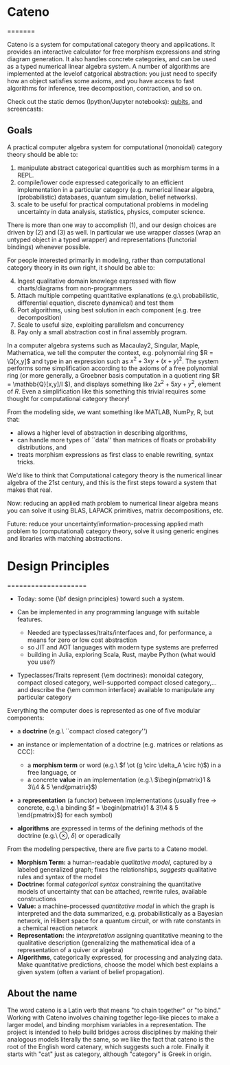 # Cateno
=======

Cateno is a system for computational category theory and applications.  It provides an interactive calculator for free morphism expressions and string diagram generation. It also handles concrete categories, and can be used as a typed numerical linear algebra system.  A number of algorithms are implemented at the levelof catgorical abstraction: you just need to specify how an object satisfies some axioms, and you have access to fast algorithms for inference, tree decomposition, contraction, and so on.

Check out the static demos (Ipython/Jupyter notebooks): [qubits](https://github.com/jasonmorton/Cateno/blob/master/demo/ThreeQubitsFTS.ipynb), and screencasts:

## Goals

A practical computer algebra system for computational (monoidal) category theory should be able to: 
1. manipulate abstract categorical quantities such as morphism terms in a REPL.
2. compile/lower code expressed categorically to an efficient implementation in a particular category (e.g. numerical linear algebra, (probabilistic) databases, quantum simulation, belief networks).
3. scale to be useful for practical computational problems in modeling uncertainty in data analysis, statistics, physics, computer science.

There is more than one way to accomplish (1), and our design choices are driven by (2) and (3) as well.  In particular we use wrapper classes (wrap an untyped object in a typed wrapper) and representations (functorial bindings) whenever possible. 

For people interested primarily in modeling, rather than computational category theory in its own right, it  should be able to:  

4. Ingest qualitative domain knowlege expressed with flow charts/diagrams from non-programmers
5. Attach multiple competing quantitative explanations (e.g.\ probabilistic, differential equation, discrete dynamical) and test them
6.  Port algorithms, using best solution in each component (e.g. tree decomposition)
7. Scale to useful size, exploiting parallelsm and concurrency
8. Pay only a small abstraction cost in final assembly program.


In a computer algebra systems such as Macaulay2, Singular, Maple, Mathematica, we tell the computer the context, e.g. polynomial ring $R = \Q[x,y]$  and 
type in an expression such as $x^2 + 3xy + (x+y)^2$. 
The system performs some simplification according to the axioms of a free polynomial ring (or more generally, a Groebner basis computation in a quotient ring $R = \mathbb{Q}[x,y]/I $), and  displays something like $2x^2 + 5xy + y^2$, element of $R$.
Even a simplification like this something this trivial requires some thought for computational category theory!

From the modeling side, we want something like MATLAB, NumPy, R, but that:  

* allows a higher level of abstraction in describing algorithms,
* can handle more types of ``data'' than matrices of floats or probability distributions, and 
* treats morphism expressions as first class to enable rewriting, syntax tricks.

We'd like to think that Computational category theory is the numerical linear algebra of the 21st century, and this is the first steps toward a system that makes that real.

Now: reducing an applied  math problem to numerical linear algebra means you can solve it using BLAS, LAPACK primitives, matrix decompositions, etc.

Future: reduce your uncertainty/information-processing applied math problem to (computational) category theory, solve it using generic engines and libraries with matching abstractions.


# Design Principles
====================

* Today: some {\bf design principles} toward such a system.
* Can be implemented in any programming language with suitable features.

  *  Needed are typeclasses/traits/interfaces and, for performance, a means for zero or low cost abstraction 
  * so JIT and AOT languages with modern type systems are preferred
  * building in Julia, exploring Scala, Rust, maybe Python (what would you use?)

* Typeclasses/Traits represent {\em doctrines}: monoidal category, compact closed category, well-supported compact closed category,... and describe the {\em common interface} available to manipulate any particular category 


Everything the computer does is represented as one of five modular components:

* a **doctrine** (e.g.\ ``compact closed category'')
* an instance or implementation of a doctrine (e.g. matrices or relations as CCC):

  * a **morphism term** or word (e.g.\ $f \ot (g \circ \delta_A \circ h)$) in a free language, or 
  * a concrete **value** in an implementation (e.g.\ $\begin{pmatrix}1 & 3\\4 & 5 \end{pmatrix}$)  

* a **representation** (a functor) between implementations (usually free $\rightarrow$ concrete, e.g.\ a binding $f = \begin{pmatrix}1 & 3\\4 & 5 \end{pmatrix}$) for each symbol)
* **algorithms** are expressed in terms of the defining methods of the doctrine (e.g.\ $\otimes$, $\delta$) or operadically

From the modeling perspective, there are five parts to a Cateno model.

* **Morphism Term:** a human-readable *qualitative model*, captured by a labeled generalized graph;  fixes the relationships, *suggests* qualitative rules and syntax of the model
* **Doctrine:** formal *categorical syntax* constraining the quantitative models of uncertainty that can be attached, rewrite rules, available constructions
* **Value:** a machine-processed *quantitative model* in which  the graph is interpreted and the data summarized, e.g. probabilistically as a Bayesian network, in Hilbert space for a quantum circuit, or with rate constants in a chemical reaction network
* **Representation:** the *interpretation* assigning quantitative meaning to the qualitative description (generalizing the mathematical idea of a representation of a quiver or algebra)
* **Algorithms**, categorically expressed, for processing and analyzing data.  Make quantitative predictions,  choose the model which best explains a given system (often a variant of belief propagation).


## About the name

The word cateno is a Latin verb that means "to chain together" or "to bind."  Working with Cateno involves chaining together lego-like pieces to make a larger model, and binding morphism variables in a representation.  The project is intended to help build bridges across disciplines by making their analogous models literally the same, so we like the fact that cateno is the root of the English word catenary, which suggests such a role. Finally it starts with "cat" just as category, although "category" is Greek in origin.